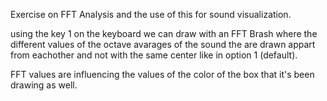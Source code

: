 Exercise on FFT Analysis and the use of this for sound visualization. 

using the key 1 on the keyboard we can draw with an FFT Brash where the different values of the octave avarages of the sound the are drawn appart from eachother and not with the same center like in option 1 (default). 

FFT values are influencing the values of the color of the box that it's been drawing as well. 

